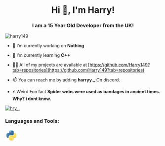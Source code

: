 <h1 align="center">Hi 👋, I'm Harry!</h1>
<h3 align="center">I am a 15 Year Old Developer from the UK!</h3>

<p align="left"> <img src="https://komarev.com/ghpvc/?username=harry149&label=Profile%20views&color=0e75b6&style=flat" alt="harry149" /> </p>

- 🔭 I’m currently working on ****Nothing****

- 🌱 I’m currently learning ****C++****

- 👨‍💻 All of my projects are available at [https://github.com/Harry149?tab=repositories](https://github.com/Harry149?tab=repositories)

- 📫 You can reach me by adding ****harryy._**** On discord.

- ⚡ Weird Fun fact ****Spider webs were used as bandages in ancient times.** Why? i dont know.**

[![hry_.](https://discord.c99.nl/widget/theme-1/827494693251842069.png)](https://discord.c99.nl/)

<h3 align="left">Languages and Tools:</h3>
<p align="left"> <a href="https://www.python.org" target="_blank" rel="noreferrer"> <img src="https://raw.githubusercontent.com/devicons/devicon/master/icons/python/python-original.svg" alt="python" width="40" height="40"/> </a> </p>
